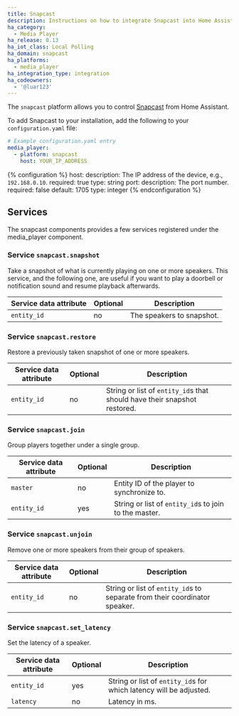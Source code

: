 ```yaml
---
title: Snapcast
description: Instructions on how to integrate Snapcast into Home Assistant.
ha_category:
  - Media Player
ha_release: 0.13
ha_iot_class: Local Polling
ha_domain: snapcast
ha_platforms:
  - media_player
ha_integration_type: integration
ha_codeowners:
  - '@luar123'
---
```


The `snapcast` platform allows you to control [Snapcast](https://github.com/badaix/snapcast) from Home Assistant.

To add Snapcast to your installation, add the following to your `configuration.yaml` file:

```yaml
# Example configuration.yaml entry
media_player:
  - platform: snapcast
    host: YOUR_IP_ADDRESS
```

{% configuration %}
host:
  description: The IP address of the device, e.g., `192.168.0.10`.
  required: true
  type: string
port:
  description: The port number.
  required: false
  default: 1705
  type: integer
{% endconfiguration %}

## Services

The snapcast components provides a few services registered under the media_player component.

### Service `snapcast.snapshot`

Take a snapshot of what is currently playing on one or more speakers. This service, and the following one, are useful if you want to play a doorbell or notification sound and resume playback afterwards.

| Service data attribute | Optional | Description |
| ---------------------- | -------- | ----------- |
| `entity_id` | no | The speakers to snapshot.

### Service `snapcast.restore`

Restore a previously taken snapshot of one or more speakers.

| Service data attribute | Optional | Description |
| ---------------------- | -------- | ----------- |
| `entity_id` | no | String or list of `entity_id`s that should have their snapshot restored.

### Service `snapcast.join`

Group players together under a single group.

| Service data attribute | Optional | Description |
| ---------------------- | -------- | ----------- |
| `master` | no | Entity ID of the player to synchronize to.
| `entity_id` | yes | String or list of `entity_id`s to join to the master.

### Service `snapcast.unjoin`

Remove one or more speakers from their group of speakers.

| Service data attribute | Optional | Description |
| ---------------------- | -------- | ----------- |
| `entity_id` | no | String or list of `entity_id`s to separate from their coordinator speaker.

### Service `snapcast.set_latency`

Set the latency of a speaker.

| Service data attribute | Optional | Description |
| ---------------------- | -------- | ----------- |
| `entity_id` | yes | String or list of `entity_id`s for which latency will be adjusted.
| `latency` | no | Latency in ms.
